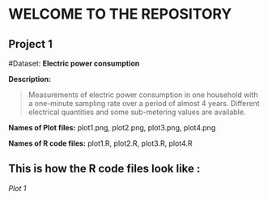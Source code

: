 WELCOME TO THE REPOSITORY 
=========================

Project 1
----------

#Dataset:
**Electric power consumption**

**Description:** 
>Measurements of electric power consumption in one household with a one-minute sampling rate over a period of almost 4 years.
>Different electrical quantities and some sub-metering values are available.

**Names of Plot files:** plot1.png, plot2.png, plot3.png, plot4.png

**Names of R code files:** plot1.R, plot2.R, plot3.R, plot4.R 

## This is how the R code files look like :

*Plot 1*



